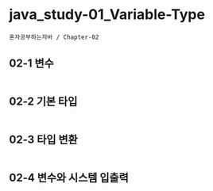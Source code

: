 # java_study-01_Variable-Type
~~~
혼자공부하는자바 / Chapter-02
~~~


## 02-1 변수
~~~

~~~

## 02-2 기본 타입
~~~

~~~

## 02-3 타입 변환
~~~

~~~

## 02-4 변수와 시스템 입출력
~~~

~~~
